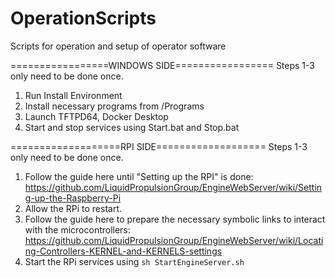 # OperationScripts
Scripts for operation and setup of operator software


=================WINDOWS SIDE=================
Steps 1-3 only need to be done once.

1. Run Install Environment
2. Install necessary programs from /Programs
3. Launch TFTPD64, Docker Desktop
4. Start and stop services using Start<Service>.bat and Stop<Serivce>.bat

===================RPI SIDE===================
Steps 1-3 only need to be done once.

1. Follow the guide here until "Setting up the RPI" is done: https://github.com/LiquidPropulsionGroup/EngineWebServer/wiki/Setting-up-the-Raspberry-Pi
2. Allow the RPi to restart.
3. Follow the guide here to prepare the necessary symbolic links to interact with the microcontrollers: https://github.com/LiquidPropulsionGroup/EngineWebServer/wiki/Locating-Controllers-KERNEL-and-KERNELS-settings
4. Start the RPi services using `sh StartEngineServer.sh`
